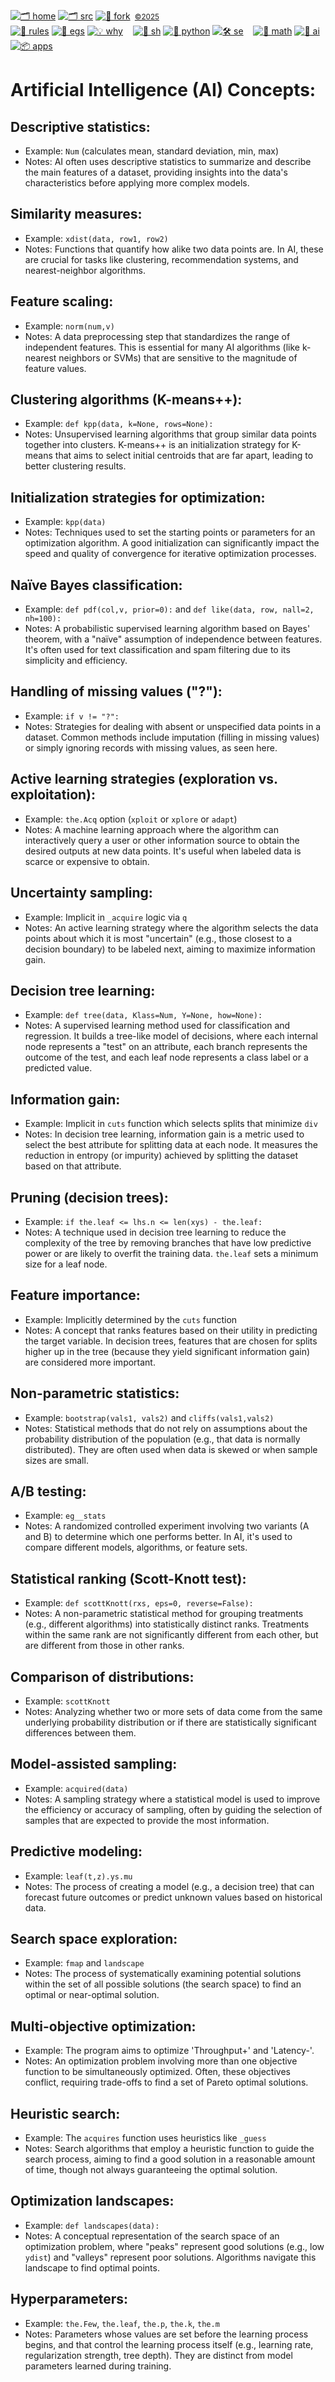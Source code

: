 [![🗂️ home](https://img.shields.io/badge/home-eee?style=flat)](http://not2much.github.io/se4ai)
[![🗂️ src](https://img.shields.io/badge/src-bbbbbb?style=flat)](/src/)
[![🔱 fork](https://img.shields.io/badge/fork-888888?style=flat&logo=github&logoColor=white)](https://github.com/not2much/se4ai/fork)
<small>&nbsp;[©2025](#)</small><br>
[![🧭 rules](https://img.shields.io/badge/guide-ff6f6f?style=flat)](rules)
[![📂 egs](https://img.shields.io/badge/egs-ff9999?style=flat)](egs)
[![💡 why](https://img.shields.io/badge/motivation-ffcccc?style=flat)](motives) &nbsp;&nbsp;
[![🐚 sh](https://img.shields.io/badge/sh-f1c40f?style=flat)](sh)
[![🐍 python](https://img.shields.io/badge/python-f39c12?style=flat)](python)
[![🛠 se](https://img.shields.io/badge/se-e67e22?style=flat)](se) &nbsp;&nbsp;
[![📐 math](https://img.shields.io/badge/maths-7fdb7f?style=flat)](maths)
[![🧠 ai](https://img.shields.io/badge/ai-2ecc71?style=flat)](a)
[![📦 apps](https://img.shields.io/badge/apps-27ae60?style=flat)](apps) &nbsp;&nbsp;

# Artificial Intelligence (AI) Concepts:

## Descriptive statistics:
* Example: `Num` (calculates mean, standard deviation, min, max)
* Notes: AI often uses descriptive statistics to summarize and describe the main
  features of a dataset, providing insights into the data's characteristics before
  applying more complex models.

## Similarity measures:
* Example: `xdist(data, row1, row2)`
* Notes: Functions that quantify how alike two data points are. In AI, these are
  crucial for tasks like clustering, recommendation systems, and nearest-neighbor algorithms.

## Feature scaling:
* Example: `norm(num,v)`
* Notes: A data preprocessing step that standardizes the range of independent
  features. This is essential for many AI algorithms (like k-nearest neighbors or SVMs)
  that are sensitive to the magnitude of feature values.

## Clustering algorithms (K-means++):
* Example: `def kpp(data, k=None, rows=None):`
* Notes: Unsupervised learning algorithms that group similar data points together
  into clusters. K-means++ is an initialization strategy for K-means that aims to
  select initial centroids that are far apart, leading to better clustering results.

## Initialization strategies for optimization:
* Example: `kpp(data)`
* Notes: Techniques used to set the starting points or parameters for an optimization
  algorithm. A good initialization can significantly impact the speed and quality
  of convergence for iterative optimization processes.

## Naïve Bayes classification:
* Example: `def pdf(col,v, prior=0):` and `def like(data, row, nall=2, nh=100):`
* Notes: A probabilistic supervised learning algorithm based on Bayes' theorem,
  with a "naïve" assumption of independence between features. It's often used
  for text classification and spam filtering due to its simplicity and efficiency.

## Handling of missing values ("?"):
* Example: `if v != "?":`
* Notes: Strategies for dealing with absent or unspecified data points in a dataset.
  Common methods include imputation (filling in missing values) or simply ignoring
  records with missing values, as seen here.

## Active learning strategies (exploration vs. exploitation):
* Example: `the.Acq` option (`xploit` or `xplore` or `adapt`)
* Notes: A machine learning approach where the algorithm can interactively query
  a user or other information source to obtain the desired outputs at new data points.
  It's useful when labeled data is scarce or expensive to obtain.

## Uncertainty sampling:
* Example: Implicit in `_acquire` logic via `q`
* Notes: An active learning strategy where the algorithm selects the data points
  about which it is most "uncertain" (e.g., those closest to a decision boundary)
  to be labeled next, aiming to maximize information gain.

## Decision tree learning:
* Example: `def tree(data, Klass=Num, Y=None, how=None):`
* Notes: A supervised learning method used for classification and regression.
  It builds a tree-like model of decisions, where each internal node represents
  a "test" on an attribute, each branch represents the outcome of the test, and
  each leaf node represents a class label or a predicted value.

## Information gain:
* Example: Implicit in `cuts` function which selects splits that minimize `div`
* Notes: In decision tree learning, information gain is a metric used to select the
  best attribute for splitting data at each node. It measures the reduction in entropy
  (or impurity) achieved by splitting the dataset based on that attribute.

## Pruning (decision trees):
* Example: `if the.leaf <= lhs.n <= len(xys) - the.leaf:`
* Notes: A technique used in decision tree learning to reduce the complexity of the
  tree by removing branches that have low predictive power or are likely to
  overfit the training data. `the.leaf` sets a minimum size for a leaf node.

## Feature importance:
* Example: Implicitly determined by the `cuts` function
* Notes: A concept that ranks features based on their utility in predicting the
  target variable. In decision trees, features that are chosen for splits higher up
  in the tree (because they yield significant information gain) are considered more important.

## Non-parametric statistics:
* Example: `bootstrap(vals1, vals2)` and `cliffs(vals1,vals2)`
* Notes: Statistical methods that do not rely on assumptions about the probability
  distribution of the population (e.g., that data is normally distributed). They
  are often used when data is skewed or when sample sizes are small.

## A/B testing:
* Example: `eg__stats`
* Notes: A randomized controlled experiment involving two variants (A and B) to
  determine which one performs better. In AI, it's used to compare different
  models, algorithms, or feature sets.

## Statistical ranking (Scott-Knott test):
* Example: `def scottKnott(rxs, eps=0, reverse=False):`
* Notes: A non-parametric statistical method for grouping treatments (e.g., different
  algorithms) into statistically distinct ranks. Treatments within the same rank
  are not significantly different from each other, but are different from those in other ranks.

## Comparison of distributions:
* Example: `scottKnott`
* Notes: Analyzing whether two or more sets of data come from the same underlying
  probability distribution or if there are statistically significant differences between them.

## Model-assisted sampling:
* Example: `acquired(data)`
* Notes: A sampling strategy where a statistical model is used to improve the
  efficiency or accuracy of sampling, often by guiding the selection of samples
  that are expected to provide the most information.

## Predictive modeling:
* Example: `leaf(t,z).ys.mu`
* Notes: The process of creating a model (e.g., a decision tree) that can forecast
  future outcomes or predict unknown values based on historical data.

## Search space exploration:
* Example: `fmap` and `landscape`
* Notes: The process of systematically examining potential solutions within the
  set of all possible solutions (the search space) to find an optimal or
  near-optimal solution.

## Multi-objective optimization:
* Example: The program aims to optimize 'Throughput+' and 'Latency-'.
* Notes: An optimization problem involving more than one objective function
  to be simultaneously optimized. Often, these objectives conflict, requiring
  trade-offs to find a set of Pareto optimal solutions.

## Heuristic search:
* Example: The `acquires` function uses heuristics like `_guess`
* Notes: Search algorithms that employ a heuristic function to guide the search process,
  aiming to find a good solution in a reasonable amount of time, though not always
  guaranteeing the optimal solution.

## Optimization landscapes:
* Example: `def landscapes(data):`
* Notes: A conceptual representation of the search space of an optimization problem,
  where "peaks" represent good solutions (e.g., low `ydist`) and "valleys" represent
  poor solutions. Algorithms navigate this landscape to find optimal points.

## Hyperparameters:
* Example: `the.Few`, `the.leaf`, `the.p`, `the.k`, `the.m`
* Notes: Parameters whose values are set before the learning process begins, and that
  control the learning process itself (e.g., learning rate, regularization strength,
  tree depth). They are distinct from model parameters learned during training.
